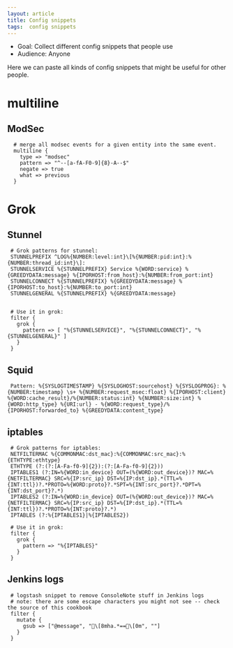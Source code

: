 ```yaml
---
layout: article
title: Config snippets
tags:  config snippets
---
```


* Goal: Collect different config snippets that people use
* Audience: Anyone

Here we can paste all kinds of config snippets that might be useful for other people.


# multiline

## ModSec

      # merge all modsec events for a given entity into the same event.
      multiline {
        type => "modsec"
        pattern => "^--[a-fA-F0-9]{8}-A--$"
        negate => true
        what => previous
      }

# Grok

## Stunnel

     # Grok patterns for stunnel:
     STUNNELPREFIX ^LOG%{NUMBER:level:int}\[%{NUMBER:pid:int}:%{NUMBER:thread_id:int}\]:
     STUNNELSERVICE %{STUNNELPREFIX} Service %{WORD:service} %{GREEDYDATA:message} %{IPORHOST:from_host}:%{NUMBER:from_port:int}
     STUNNELCONNECT %{STUNNELPREFIX} %{GREEDYDATA:message} %{IPORHOST:to_host}:%{NUMBER:to_port:int}
     STUNNELGENERAL %{STUNNELPREFIX} %{GREEDYDATA:message}


     # Use it in grok:
     filter {
       grok {
         pattern => [ "%{STUNNELSERVICE}", "%{STUNNELCONNECT}", "%{STUNNELGENERAL}" ]
       }
     }

## Squid

     Pattern: %{SYSLOGTIMESTAMP} %{SYSLOGHOST:sourcehost} %{SYSLOGPROG}: %{NUMBER:timestamp} \s+ %{NUMBER:request_msec:float} %{IPORHOST:client} %{WORD:cache_result}/%{NUMBER:status:int} %{NUMBER:size:int} %{WORD:http_type} %{URI:url} - %{WORD:request_type}/%{IPORHOST:forwarded_to} %{GREEDYDATA:content_type}

## iptables

     # Grok patterns for iptables:
     NETFILTERMAC %{COMMONMAC:dst_mac}:%{COMMONMAC:src_mac}:%{ETHTYPE:ethtype}
     ETHTYPE (?:(?:[A-Fa-f0-9]{2}):(?:[A-Fa-f0-9]{2}))
     IPTABLES1 (?:IN=%{WORD:in_device} OUT=(%{WORD:out_device})? MAC=%{NETFILTERMAC} SRC=%{IP:src_ip} DST=%{IP:dst_ip}.*(TTL=%{INT:ttl})?.*PROTO=%{WORD:proto}?.*SPT=%{INT:src_port}?.*DPT=%{INT:dst_port}?.*)
     IPTABLES2 (?:IN=%{WORD:in_device} OUT=(%{WORD:out_device})? MAC=%{NETFILTERMAC} SRC=%{IP:src_ip} DST=%{IP:dst_ip}.*(TTL=%{INT:ttl})?.*PROTO=%{INT:proto}?.*)
     IPTABLES (?:%{IPTABLES1}|%{IPTABLES2})

     # Use it in grok:
     filter {
       grok {
         pattern => "%{IPTABLES}"
       }
     }

## Jenkins logs

     # logstash snippet to remove ConsoleNote stuff in Jenkins logs
     # note: there are some escape characters you might not see -- check the source of this cookbook
     filter {
       mutate {
         gsub => ["@message", "\[8mha.*==\[0m", ""]
       }
     }